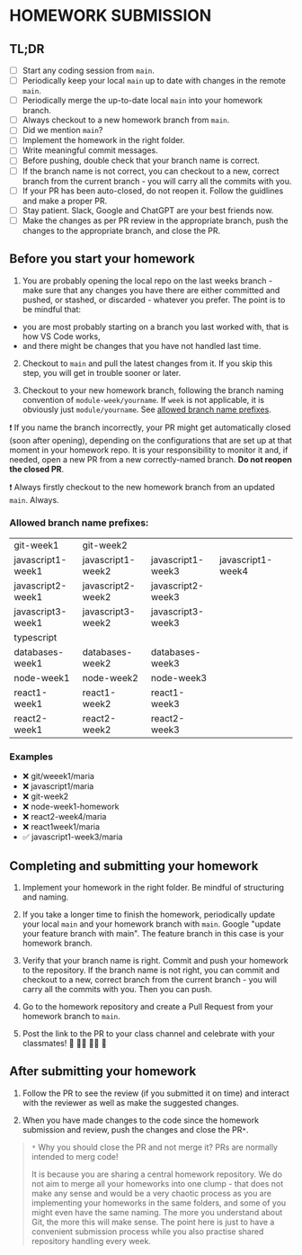 # HOMEWORK SUBMISSION

## TL;DR

- [ ] Start any coding session from `main`.
- [ ] Periodically keep your local `main` up to date with changes in the remote `main`.
- [ ] Periodically merge the up-to-date local `main` into your homework branch.
- [ ] Always checkout to a new homework branch from `main`.
- [ ] Did we mention `main`?
- [ ] Implement the homework in the right folder.
- [ ] Write meaningful commit messages.
- [ ] Before pushing, double check that your branch name is correct.
- [ ] If the branch name is not correct, you can checkout to a new, correct branch from the current branch - you will carry all the commits with you.
- [ ] If your PR has been auto-closed, do not reopen it. Follow the guidlines and make a proper PR.
- [ ] Stay patient. Slack, Google and ChatGPT are your best friends now.
- [ ] Make the changes as per PR review in the appropriate branch, push the changes to the appropriate branch, and close the PR.

## Before you start your homework

1. You are probably opening the local repo on the last weeks branch - make sure that any changes you have there are either committed and pushed, or stashed, or discarded - whatever you prefer. The point is to be mindful that:

- you are most probably starting on a branch you last worked with, that is how VS Code works,
- and there might be changes that you have not handled last time.

2. Checkout to `main` and pull the latest changes from it. If you skip this step, you will get in trouble sooner or later.

3. Checkout to your new homework branch, following the branch naming convention of `module-week/yourname`. If `week` is not applicable, it is obviously just `module/yourname`. See [allowed branch name prefixes](#allowed-branch-name-prefixes).

❗ If you name the branch incorrectly, your PR might get automatically closed (soon after opening), depending on the configurations that are set up at that moment in your homework repo. It is your responsibility to monitor it and, if needed, open a new PR from a new correctly-named branch. **Do not reopen the closed PR**.

❗ Always firstly checkout to the new homework branch from an updated `main`. Always.

### Allowed branch name prefixes:

|                   |                   |                   |                   |     |
| ----------------- | ----------------- | ----------------- | ----------------- | --- |
| git-week1         | git-week2         |                   |                   |     |
| javascript1-week1 | javascript1-week2 | javascript1-week3 | javascript1-week4 |
| javascript2-week1 | javascript2-week2 | javascript2-week3 |                   |
| javascript3-week1 | javascript3-week2 | javascript3-week3 |                   |
| typescript        |                   |                   |                   |     |
| databases-week1   | databases-week2   | databases-week3   |                   |     |
| node-week1        | node-week2        | node-week3        |                   |     |
| react1-week1      | react1-week2      | react1-week3      |                   |     |
| react2-week1      | react2-week2      | react2-week3      |                   |     |

### Examples

- ❌ git/weeek1/maria
- ❌ javascript1/maria
- ❌ git-week2
- ❌ node-week1-homework
- ❌ react2-week4/maria
- ❌ react1week1/maria
- ✅ javascript1-week3/maria

## Completing and submitting your homework

1. Implement your homework in the right folder. Be mindful of structuring and naming.

2. If you take a longer time to finish the homework, periodically update your local `main` and your homework branch with `main`. Google "update your feature branch with main". The feature branch in this case is your homework branch.

3. Verify that your branch name is right. Commit and push your homework to the repository. If the branch name is not right, you can commit and checkout to a new, correct branch from the current branch - you will carry all the commits with you. Then you can push.

4. Go to the homework repository and create a Pull Request from your homework branch to `main`.

5. Post the link to the PR to your class channel and celebrate with your classmates! 🎉 💃🏽 🕺🏾 🥳

## After submitting your homework

1. Follow the PR to see the review (if you submitted it on time) and interact with the reviewer as well as make the suggested changes.

2. When you have made changes to the code since the homework submission and review, push the changes and close the PR`*`.

> `*` Why you should close the PR and not merge it? PRs are normally intended to merg code!
>
> It is because you are sharing a central homework repository. We do not aim to merge all your homeworks into one clump - that does not make any sense and would be a very chaotic process as you are implementing your homeworks in the same folders, and some of you might even have the same naming. The more you understand about Git, the more this will make sense. The point here is just to have a convenient submission process while you also practise shared repository handling every week.
